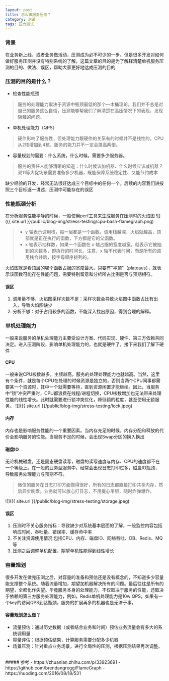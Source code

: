 ```yaml
---
layout: post
title: 怎么做服务压测？
category: 测试
tags: 压力测试
---
```



### 背景
在业务新上线，或者业务做活动，压测成为必不可少的一步。但是很多开发对如何做好服务压测并没有特别系统的了解，这篇文章的目的是为了解释清楚单机服务压测的目的、做法、误区，帮助大家更好地达成压测的目的

### 压测的目的是什么？
- 检查性能瓶颈
> 服务的处理能力取决于资源中瓶颈最低的那个—木桶理论。我们并不总是对自己的服务这么自信，压测能够帮我们了解清楚在高压情况下的表现，发现隐藏的问题。
- 单机处理能力（QPS）
> 硬件影响了服务性，但处理能力跟硬件的关系有的时候并不是线性的，CPU从2核增加到4核，服务的能力并不一定会提高两倍。
- 容量规划的需要：什么系统，什么时候，需要多少服务器。
> 服务的责任人能够清晰的知道：什么时候该加机器、什么时候应该减机器？双11等大促场景需要准备多少机器，既能保障系统稳定性、又能节约成本 


缺少经验的开发，经常无法很好达成三个目标中的任何一个。后续的内容我们讲按照三个目标逐一讲述，压测中可能存在的误区



### 性能瓶颈分析
在分析服务性能平静的时候，一般使用perf工具来生成服务在压测时的火焰图
![]({{ site.url }}/public/blog-img/stress-testing/cpu-bash-flamegraph.png)

> - y 轴表示调用栈，每一层都是一个函数。调用栈越深，火焰就越高，顶部就是正在执行的函数，下方都是它的父函数。
> - x 轴表示抽样数，如果一个函数在 x 轴占据的宽度越宽，就表示它被抽到的次数多，即执行的时间长。注意，x 轴不代表时间，而是所有的调用栈合并后，按字母顺序排列的。

火焰图就是看顶层的哪个函数占据的宽度最大。只要有"平顶"（plateaus），就表示该函数可能存在性能问题，需要特别留意和分析所占比例是否与预期相符。


#### 误区
1. 调用量不够，火焰图采样次数不足：采样次数会导致火焰图中函数占比有出入，导致火焰图缺少
2. 分析不够：对于占用较多的函数，不能深入找出原因，得到合理的解释。


### 单机处理能力
一般来说服务的单机处理能力主要受设计方案、代码实现、硬件、第三方依赖共同决定。进入压测阶段，影响单机处理能力的，也就是硬件了，接下来我们了解下硬件

#### CPU
一般来说CPU核数越多，主频越高，服务的处理处理能力也就越高。当然，这里有个条件，就是每个CPU在处理的时候资源是独立的，否则当两个CPU同事都需要某一个资源时，其中一个就需要等待，直到资源闲置才能继续。因此，当服务中“锁”冲突严重时，CPU都浪费在线程/进程切换，CPU核数增加也无法带来处理性能的线性增长。此时就需要进行锁冲突优化，降低锁的粒度，甚至使用无锁服务。
![]({{ site.url }}/public/blog-img/stress-testing/lock.jpeg)

#### 内存
内存也是影响服务性能的一个重要因素。当内存充足的时候，内存分配和释放的代价会影响服务的性能。当服务不足的时候，会出现Swap分区的换入换出

#### 磁盘IO
无论机械磁盘，还是固态硬盘读写，磁盘的读写速度与内存、CPU的速度都不在一个等级上。在一般的业务型服务中，经常会出现日志打印过多，磁盘IO瓶颈，导致服务处理能力与预期不符。
> 微信的服务在日志打印方面做得很好，所有的日志都直接打印共享内存，然后异步刷盘。业务就可以放心打日志，不用提心吊胆，随时炸弹爆炸。

![]({{ site.url }}/public/blog-img/stress-testing/storage.jpeg)

#### 误区
1. 压测时不关心服务指标：导致缺少对系统基本层面的了解，一般监控内容包括响应时间、吞吐量、错误率、缓存命中率
2. 不关注资源使用情况:包括CPU、内存、磁盘IO、网络吞吐、DB、Redis、MQ等
3. 压测之后调整单机配置，期望单机性能得到线性增长



### 容量规划
很多开发在做完压测之后，对容量的准备和预估还是没有概念的，不知道多少容量能支撑整个系统。随着流量增加，期望加机器解决所有的问题。最后往往是所有的期望，全都化作失望。毕竟服务本身的处理能力，不仅取决于服务的性能，还取决于依赖的第三方服务处理能力，例如，Redis单机处理能力是10w QPS，如果有一个key的访问QPS到达瓶颈，服务的扩展再多的机器也是无济于事。


#### 容量规划怎么做？
- 流量预估：通过历史数据（或者结合业务和时间）预估业务流量会有多大的系统调用量
- 容量评估：根据预估结果，计算服务需要分配多少机器
- 场景压测：针对重点业务场景，进行全局性的压测，根据压测结果再次调整。



<br/>
##### 参考
- https://zhuanlan.zhihu.com/p/33923691
- https://github.com/brendangregg/FlameGraph
- https://huoding.com/2016/08/18/531

